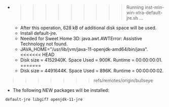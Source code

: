 * >>>>>>>>> Running inst-min-win-xtra-default-jre.sh ...
  * After this operation, 628 kB of additional disk space will be used.
  * Install default-jre.
  * Needed for Sweet Home 3D: java.awt.AWTError: Assistive Technology not found.
  * JAVA_HOME="/usr/lib/jvm/java-11-openjdk-amd64/bin/java".
<<<<<<< HEAD
  * Disk size = 4152940K. Space Used = 900K. Runtime = 00:00:00:01.
=======
  * Disk size = 4491644K. Space Used = 896K. Runtime = 00:00:00:02.
>>>>>>> refs/remotes/origin/bullseye
  * The following NEW packages will be installed:
  ```bash
default-jre libgif7 openjdk-11-jre
  ```

